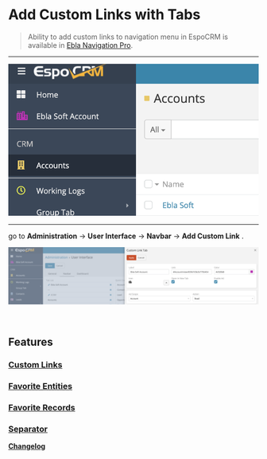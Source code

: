 # Add Custom Links with Tabs <a href="https://www.eblasoft.com.tr/espocrm-extension-page/espocrm-navigation-pro" target="_blank" id="ext-version" data-id="6368dc68d112fabca"></a>

>Ability to add custom links to navigation menu in EspoCRM is available
in [Ebla Navigation Pro](https://www.eblasoft.com.tr/espocrm-extension-page/espocrm-navigation-pro).

---

![custom-link](../../_static/images/extensions/nav-pro/custom-link.png)

---

go to **Administration** -> **User Interface** -> **Navbar** -> **Add Custom Link** .

![custom link op](../../_static/images/extensions/nav-pro/custom-link-op.png)

<br>

## Features

### [Custom Links](custom-links-with-tabs.md)

### [Favorite Entities](favorite-entities.md)

### [Favorite Records](favorite-records.md)

### [Separator](separator.md)

**<font color=gray> [Changelog](changelog.md) </font>**